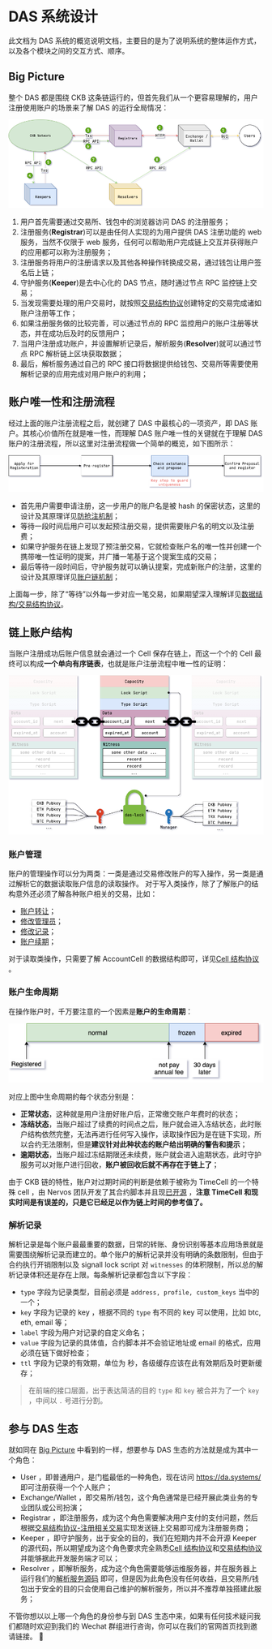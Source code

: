 # DAS 系统设计

此文档为 DAS 系统的概览说明文档，主要目的是为了说明系统的整体运作方式，以及各个模块之间的交互方式、顺序。


## Big Picture

整个 DAS 都是围绕 CKB 这条链运行的，但首先我们从一个更容易理解的，用户注册使用账户的场景来了解 DAS 的运行全局情况：

![全景图](DAS-big-picture.png)

1. 用户首先需要通过交易所、钱包中的浏览器访问 DAS 的注册服务；
2. 注册服务(**Registrar**)可以是由任何人实现的为用户提供 DAS 注册功能的 web 服务，当然不仅限于 web 服务，任何可以帮助用户完成链上交互并获得账户的应用都可以称为注册服务；
3. 注册服务将用户的注册请求以及其他各种操作转换成交易，通过钱包让用户签名后上链；
4. 守护服务(**Keeper**)是去中心化的 DAS 节点，随时通过节点 RPC 监控链上交易；
5. 当发现需要处理的用户交易时，就按照[交易结构协议](数据结构/交易结构协议.md)创建特定的交易完成诸如账户注册等工作；
6. 如果注册服务做的比较完善，可以通过节点的 RPC 监控用户的账户注册等状态，并在成功后及时的反馈用户；
7. 当用户注册成功账户，并设置解析记录后，解析服务(**Resolver**)就可以通过节点 RPC 解析链上区块获取数据；
8. 最后，解析服务通过自己的 RPC 接口将数据提供给钱包、交易所等需要使用解析记录的应用完成对用户账户的利用；


## 账户唯一性和注册流程

经过上面的账户注册流程之后，就创建了 DAS 中最核心的一项资产，即 DAS 账户。其核心价值所在就是唯一性，而理解 DAS 账户唯一性的关键就在于理解 DAS 账户的注册流程，所以这里对注册流程做一个简单的概览，如下图所示：

![注册流程](DAS-register-process.png)

- 首先用户需要申请注册，这一步用户的账户名是被 hash 的保密状态，这里的设计及其原理详见[防抢注机制](防抢注机制/防抢注机制.md)；
- 等待一段时间后用户可以发起预注册交易，提供需要账户名的明文以及注册费；
- 如果守护服务在链上发现了预注册交易，它就检查账户名的唯一性并创建一个携带唯一性证明的提案，并广播一笔基于这个提案生成的交易；
- 最后等待一段时间后，守护服务就可以确认提案，完成新账户的注册，这里的设计及其原理详见[账户链机制](账户链机制/账户链机制.md)；

上面每一步，除了“等待”以外每一步对应一笔交易，如果期望深入理解详见[数据结构/交易结构协议](数据结构/交易结构协议.md)。


## 链上账户结构

当账户注册成功后账户信息就会通过一个 Cell 保存在链上，而这一个个的 Cell 最终可以构成**一个单向有序链表**，也就是账户注册流程中唯一性的证明：

![链上账户结构](DAS-account-structure.png)

### 账户管理

账户的管理操作可以分为两类：一类是通过交易修改账户的写入操作，另一类是通过解析它的数据读取账户信息的读取操作。
对于写入类操作，除了了解账户的结构意外还必须了解各种账户相关的交易，比如：

- [账户转让](数据结构/交易结构协议.md)；
- [修改管理员](数据结构/交易结构协议.md)；
- [修改记录](数据结构/交易结构协议.md)；
- [账户续期](数据结构/交易结构协议.md)；

对于读取类操作，只需要了解 AccountCell 的数据结构即可，详见[Cell 结构协议](数据结构/Cell%20结构协议.md) 。

### 账户生命周期

在操作账户时，千万要注意的一个因素是**账户的生命周期**：

![账户生命周期](DAS-account-lifecycle.png)

对应上图中生命周期的每个状态分别是：

- **正常状态**，这种就是用户注册好账户后，正常缴交账户年费时的状态；
- **冻结状态**，当账户超过了续费的时间点之后，账户就会进入冻结状态，此时账户结构依然完整，无法再进行任何写入操作，读取操作因为是在链下实现，所以合约无法限制，但是**建议针对此种状态的账户给出明确的警告和提示**；
- **逾期状态**，当账户超过冻结期限还未续费，账户就会进入逾期状态，此时守护服务可以对账户进行回收，**账户被回收后就不再存在于链上了**；

由于 CKB 链的特性，账户对过期时间的判断是依赖于被称为 TimeCell 的一个特殊 cell ，由 Nervos 团队开发了其合约脚本并且现[已开源](https://github.com/nervina-labs/ckb-time-scripts) ，**注意 TimeCell 和现实时间是有误差的，只是它已经足以作为链上时间的参考值了。**

### 解析记录

解析记录是每个账户最最重要的数据，日常的转账、身份识别等基本应用场景就是需要围绕解析记录而建立的。单个账户的解析记录并没有明确的条数限制，但由于合约执行开销限制以及 signall lock script 对 `witnesses` 的体积限制，所以总的解析记录体积还是存在上限。每条解析记录都包含以下字段：

- `type` 字段为记录类型，目前必须是 `address, profile, custom_keys` 当中的一个；
- `key` 字段为记录的 key ，根据不同的 `type` 有不同的 key 可以使用，比如 btc, eth, email 等；
- `label` 字段为用户对记录的自定义命名；
- `value` 字段为记录的具体值，合约脚本并不会验证地址或 email 的格式，应用必须在链下做好检查；
- `ttl` 字段为记录的有效期，单位为 秒，各级缓存应该在此有效期后及时更新缓存；

> 在前端的接口层面，出于表达简洁的目的 `type` 和 `key` 被合并为了一个 `key` ，中间以 `.` 号进行分割。


## 参与 DAS 生态

就如同在 [Big Picture](#big-picture) 中看到的一样，想要参与 DAS 生态的方法就是成为其中一个角色：

- User ，即普通用户，是门槛最低的一种角色，现在访问 https://da.systems/ 即可注册获得一个个人账户；
- Exchange/Wallet ，即交易所/钱包，这个角色通常是已经开展此类业务的专业团队或公司扮演；
- Registrar ，即注册服务，成为这个角色需要解决用户支付的支付问题，然后根据[交易结构协议-注册相关交易](数据结构/交易结构协议.md#注册相关交易)实现发送链上交易即可成为注册服务商；
- Keeper ，即守护服务，出于安全的目的，我们在短期内并不会开源 Keeper 的源代码，所以期望成为这个角色要求完全熟悉[Cell 结构协议](数据结构/Cell-结构协议.md)和[交易结构协议](数据结构/交易结构协议.md)并能够据此开发服务端才可以；
- Resolver ，即解析服务，成为这个角色需要能够运维服务器，并在服务器上运行我们的[解析服务源码](https://github.com/DeAccountSystems/das_account_indexer) 即可，但是因为此角色没有任何收益，且交易所/钱包出于安全的目的只会使用自己维护的解析服务，所以并不推荐单独搭建此服务；

不管你想以以上哪一个角色的身份参与到 DAS 生态中来，如果有任何技术疑问我们都随时欢迎到我们的 Wechat 群组进行咨询，你可以在我们的官网首页找到邀请链接。 🤝
